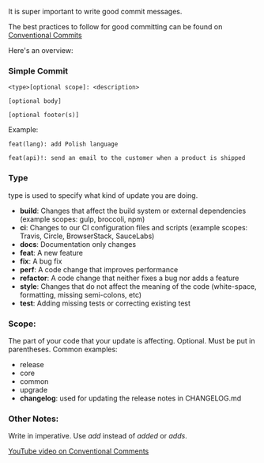 It is super important to write good commit messages.

The best practices to follow for good committing can be found on [Conventional Commits](https://www.conventionalcommits.org/en/v1.0.0/)

Here's an overview:

### Simple Commit
```git
<type>[optional scope]: <description>

[optional body]

[optional footer(s)]
```

Example:
```
feat(lang): add Polish language
```

```
feat(api)!: send an email to the customer when a product is shipped
```

### Type
type is used to specify what kind of update you are doing.
- **build**: Changes that affect the build system or external dependencies (example scopes: gulp, broccoli, npm)
- **ci**: Changes to our CI configuration files and scripts (example scopes: Travis, Circle, BrowserStack, SauceLabs)
- **docs**: Documentation only changes
- **feat**: A new feature
- **fix**: A bug fix
- **perf**: A code change that improves performance
- **refactor**: A code change that neither fixes a bug nor adds a feature
- **style**: Changes that do not affect the meaning of the code (white-space, formatting, missing semi-colons, etc)
- **test**: Adding missing tests or correcting existing test

### Scope:
The part of your code that your update is affecting. Optional. Must be put in parentheses.
Common examples:
- release
- core
- common
- upgrade
- **changelog**: used for updating the release notes in CHANGELOG.md


### Other Notes:
Write in imperative. Use _add_ instead of _added_ or _adds_.


[YouTube video on Conventional Comments](https://www.youtube.com/watch?v=OJqUWvmf4gg)